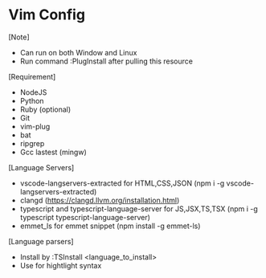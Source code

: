 # Vim Config 

[Note]
- Can run on both Window and Linux
- Run command :PlugInstall after pulling this resource

[Requirement]
- NodeJS
- Python
- Ruby (optional)
- Git
- vim-plug
- bat
- ripgrep
- Gcc lastest (mingw)

[Language Servers]
- vscode-langservers-extracted for HTML,CSS,JSON 
(npm i -g vscode-langservers-extracted)
- clangd 
(https://clangd.llvm.org/installation.html)
- typescript and typescript-language-server for JS,JSX,TS,TSX 
(npm i -g typescript typescript-language-server)
- emmet_ls for emmet snippet
(npm install -g emmet-ls)

[Language parsers]
- Install by :TSInstall <language_to_install>
- Use for hightlight syntax
